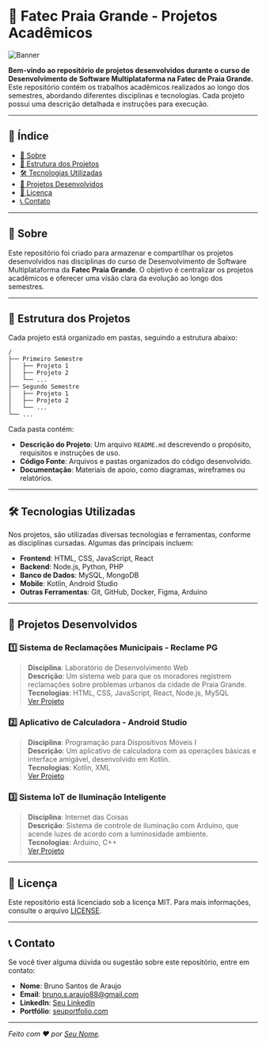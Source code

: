 # 🚀 Fatec Praia Grande - Projetos Acadêmicos

![Banner](https://via.placeholder.com/800x200?text=Fatec+Praia+Grande+Projetos+Acad%C3%AAmicos) <!-- Coloque aqui a URL de um banner ou crie uma imagem personalizada -->

**Bem-vindo ao repositório de projetos desenvolvidos durante o curso de Desenvolvimento de Software Multiplataforma na Fatec de Praia Grande.**  
Este repositório contém os trabalhos acadêmicos realizados ao longo dos semestres, abordando diferentes disciplinas e tecnologias. Cada projeto possui uma descrição detalhada e instruções para execução.

---

## 📑 Índice

- [📖 Sobre](#-sobre)
- [📂 Estrutura dos Projetos](#-estrutura-dos-projetos)
- [🛠️ Tecnologias Utilizadas](#%EF%B8%8F-tecnologias-utilizadas)
- [🚧 Projetos Desenvolvidos](#-projetos-desenvolvidos)
- [📜 Licença](#-licença)
- [📞 Contato](#-contato)

---

## 📖 Sobre

Este repositório foi criado para armazenar e compartilhar os projetos desenvolvidos nas disciplinas do curso de Desenvolvimento de Software Multiplataforma da **Fatec Praia Grande**. O objetivo é centralizar os projetos acadêmicos e oferecer uma visão clara da evolução ao longo dos semestres.

---

## 📂 Estrutura dos Projetos

Cada projeto está organizado em pastas, seguindo a estrutura abaixo:

```
/
├── Primeiro Semestre
│   ├── Projeto 1
│   ├── Projeto 2
│   └── ...
├── Segundo Semestre
│   ├── Projeto 1
│   ├── Projeto 2
│   └── ...
└── ...
```

Cada pasta contém:

- **Descrição do Projeto**: Um arquivo `README.md` descrevendo o propósito, requisitos e instruções de uso.
- **Código Fonte**: Arquivos e pastas organizados do código desenvolvido.
- **Documentação**: Materiais de apoio, como diagramas, wireframes ou relatórios.

---

## 🛠️ Tecnologias Utilizadas

Nos projetos, são utilizadas diversas tecnologias e ferramentas, conforme as disciplinas cursadas. Algumas das principais incluem:

- **Frontend**: HTML, CSS, JavaScript, React
- **Backend**: Node.js, Python, PHP
- **Banco de Dados**: MySQL, MongoDB
- **Mobile**: Kotlin, Android Studio
- **Outras Ferramentas**: Git, GitHub, Docker, Figma, Arduino

---

## 🚧 Projetos Desenvolvidos

### 1️⃣ **Sistema de Reclamações Municipais - Reclame PG**
> **Disciplina**: Laboratório de Desenvolvimento Web  
> **Descrição**: Um sistema web para que os moradores registrem reclamações sobre problemas urbanos da cidade de Praia Grande.  
> **Tecnologias**: HTML, CSS, JavaScript, React, Node.js, MySQL  
> [Ver Projeto](link-do-projeto)  

### 2️⃣ **Aplicativo de Calculadora - Android Studio**
> **Disciplina**: Programação para Dispositivos Móveis I  
> **Descrição**: Um aplicativo de calculadora com as operações básicas e interface amigável, desenvolvido em Kotlin.  
> **Tecnologias**: Kotlin, XML  
> [Ver Projeto](link-do-projeto)  

### 3️⃣ **Sistema IoT de Iluminação Inteligente**
> **Disciplina**: Internet das Coisas  
> **Descrição**: Sistema de controle de iluminação com Arduino, que acende luzes de acordo com a luminosidade ambiente.  
> **Tecnologias**: Arduino, C++  
> [Ver Projeto](link-do-projeto)

<!-- Continue adicionando mais projetos aqui -->

---

## 📜 Licença

Este repositório está licenciado sob a licença MIT. Para mais informações, consulte o arquivo [LICENSE](LICENSE).

---

## 📞 Contato

Se você tiver alguma dúvida ou sugestão sobre este repositório, entre em contato:

- **Nome**: Bruno Santos de Araujo  
- **Email**: bruno.s.araujo88@gmail.com 
- **LinkedIn**: [Seu LinkedIn](https://www.linkedin.com/in/brunoaraujo88/)  
- **Portfólio**: [seuportfolio.com](https://dribbble.com/brunoaraujo_web)

---

_Feito com ❤️ por [Seu Nome](https://github.com/seuusuario)._
